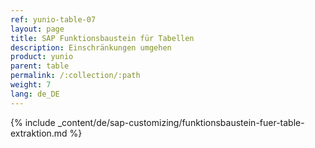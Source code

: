 ```yaml
---
ref: yunio-table-07
layout: page
title: SAP Funktionsbaustein für Tabellen
description: Einschränkungen umgehen
product: yunio
parent: table
permalink: /:collection/:path
weight: 7
lang: de_DE
---
```


{% include _content/de/sap-customizing/funktionsbaustein-fuer-table-extraktion.md  %}
